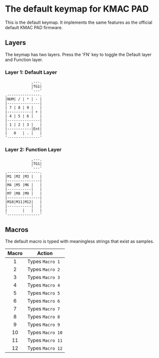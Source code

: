 # The default keymap for KMAC PAD

This is the default keymap. It implements the same features as the official default KMAC PAD firmware.

## Layers

The keymap has two layers. Press the 'FN' key to toggle the Default layer and Function layer.

### Layer 1: Default Layer

                ,---.
                |TG1|
                `---'
    ,---------------.
    |NUM| / | * | - |
    |---------------|
    | 7 | 8 | 9 |   |
    |-----------| + |
    | 4 | 5 | 6 |   |
    |---------------|
    | 1 | 2 | 3 |   |
    |-----------|Ent|
    |   0   | . |   |
    '---------------'

### Layer 2: Function Layer

                ,---.
                |TG1|
                `---'
    ,---------------.
    |M1 |M2 |M3 |   |
    |---------------|
    |M4 |M5 |M6 |   |
    |-----------|   |
    |M7 |M8 |M9 |   |
    |---------------|
    |M10|M11|M12|   |
    |-----------|   |
    |       |   |   |
    '---------------'

## Macros

The default macro is typed with meaningless strings that exist as samples.


| Macro | Action                                 |
|:-----:| -------------------------------------- |
| 1     | Types `Macro 1`                        |
| 2     | Types `Macro 2`                        |
| 3     | Types `Macro 3`                        |
| 4     | Types `Macro 4`                        |
| 5     | Types `Macro 5`                        |
| 6     | Types `Macro 6`                        |
| 7     | Types `Macro 7`                        |
| 8     | Types `Macro 8`                        |
| 9     | Types `Macro 9`                        |
| 10    | Types `Macro 10`                       |
| 11    | Types `Macro 11`                       |
| 12    | Types `Macro 12`                       |
